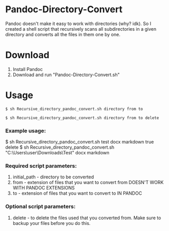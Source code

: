 # Pandoc-Directory-Convert
Pandoc doesn't make it easy to work with directories (why? idk). So I created a shell script that recursively scans all subdirectories in a given directory and converts all the files in them one by one.

# Download
1) Install Pandoc
2) Download and run "Pandoc-Directory-Convert.sh"

# Usage
`$ sh Recursive_directory_pandoc_convert.sh directory from to`

`$ sh Recursive_directory_pandoc_convert.sh directory from to delete`
### Example usage:
$ sh Recursive_directory_pandoc_convert.sh test docx markdown true delete
$ sh Recursive_directory_pandoc_convert.sh "C:\Users\user\Downloads\Test" docx markdown

### Required script parameters:
1) initial_path - directory to be converted
2) from - extension of files that you want to convert from DOESN'T WORK WITH PANDOC EXTENSIONS
3) to - extension of files that you want to convert to IN PANDOC
### Optional script parameters:
1) delete - to delete the files used that you converted from. Make sure to backup your files before you do this.
